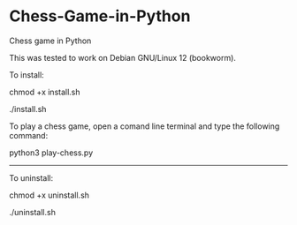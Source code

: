 # Chess-Game-in-Python
Chess game in Python

This was tested to work on Debian GNU/Linux 12 (bookworm). 

To install:

chmod +x install.sh

./install.sh

To play a chess game, open a comand line terminal and type the following command:

python3 play-chess.py


---------------------------------------------------------------------------
To uninstall:

chmod +x uninstall.sh

./uninstall.sh 

